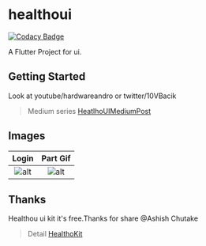 # healthoui

[![Codacy Badge](https://api.codacy.com/project/badge/Grade/5cbeed06d9e14e349a4496acbb3f505e)](https://app.codacy.com/app/VB10/HealthoUI?utm_source=github.com&utm_medium=referral&utm_content=VB10/HealthoUI&utm_campaign=Badge_Grade_Dashboard)

A Flutter Project for ui.

## Getting Started

Look at youtube/hardwareandro or twitter/10VBacik

> Medium series  [HeatlhoUIMediumPost](https://medium.com/flutter-t%C3%BCrkiye/flutter-healtho-ui-ad72c823e8b2)

## Images

Login             |  Part Gif
:-------------------------:|:-------------------------:
![alt](https://github.com/VB10/HealthoUI/blob/master/github/onboard.png?raw=true)  |  ![alt](https://github.com/VB10/HealthoUI/blob/master/github/healtoui2.gif?raw=true)

## Thanks

Healthou ui kit it's free.Thanks for share @Ashish Chutake

> Detail [HealthoKit]([https://link](https://www.behance.net/gallery/79867353/Healtho-Self-Trainer-Gym-and-Fitness-App))
